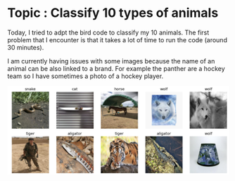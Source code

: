 # Topic : Classify 10 types of animals


Today, I tried to adpt the bird code to classify my 10 animals. The first problem that I encounter is that it takes a lot of time to run the code (around 30 minutes).

I am currently having issues with some images because the name of an animal can be also linked to a brand. For example the panther are a hockey team so I have sometimes a photo of a hockey player.

![](/images/image1.png "exemple of awkward and classic animals")
